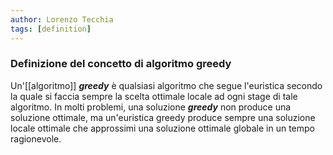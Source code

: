 ```yaml
---
author: Lorenzo Tecchia
tags: [definition]
---
```

### Definizione del concetto di algoritmo greedy
Un'[[algoritmo]] ***greedy*** è qualsiasi algoritmo che segue l'euristica secondo la quale si faccia sempre la scelta ottimale locale ad ogni stage di tale algoritmo. 
In molti problemi, una soluzione ***greedy*** non produce una soluzione ottimale, ma un'euristica greedy produce sempre una soluzione locale ottimale che approssimi una soluzione ottimale globale in un tempo ragionevole.



